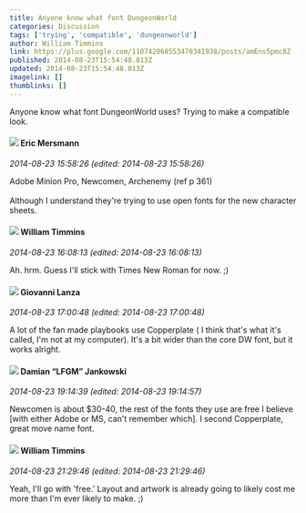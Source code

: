 ```yaml
---
title: Anyone know what font DungeonWorld
categories: Discussion
tags: ['trying', 'compatible', 'dungeonworld']
author: William Timmins
link: https://plus.google.com/110742068553470341938/posts/amEns5pmc8Z
published: 2014-08-23T15:54:48.813Z
updated: 2014-08-23T15:54:48.813Z
imagelink: []
thumblinks: []
---
```


Anyone know what font DungeonWorld uses? Trying to make a compatible look.
<div id='comment z13tgfy4vvbounvid04chbhxasyfvf3p1oc0k'>
  <h4><img src='{{site.baseurl}}//images/avatars/107699658470387504954_photo.jpg'> Eric Mersmann</h4>
      <p><cite>2014-08-23 15:58:26 (edited: 2014-08-23 15:58:26)</cite></p>
        <p>Adobe Minion Pro, Newcomen, Archenemy (ref p 361)<br /><br />Although I understand they&#39;re trying to use open fonts for the new character sheets.</p>
</div>
        

<div id='comment z13tgfy4vvbounvid04chbhxasyfvf3p1oc0k'>
  <h4><img src='{{site.baseurl}}//images/avatars/110742068553470341938_photo.jpg'> William Timmins</h4>
      <p><cite>2014-08-23 16:08:13 (edited: 2014-08-23 16:08:13)</cite></p>
        <p>Ah. hrm. Guess I&#39;ll stick with Times New Roman for now. ;)</p>
</div>
        

<div id='comment z13tgfy4vvbounvid04chbhxasyfvf3p1oc0k'>
  <h4><img src='{{site.baseurl}}//images/avatars/102768177673605279668_photo.jpg'> Giovanni Lanza</h4>
      <p><cite>2014-08-23 17:00:48 (edited: 2014-08-23 17:00:48)</cite></p>
        <p>A lot of the fan made playbooks use Copperplate ( I think that&#39;s what it&#39;s called, I&#39;m not at my computer). It&#39;s a bit wider than the core DW font, but it works alright.</p>
</div>
        

<div id='comment z13tgfy4vvbounvid04chbhxasyfvf3p1oc0k'>
  <h4><img src='{{site.baseurl}}//images/avatars/100476170927206311405_photo.jpg'> Damian “LFGM” Jankowski</h4>
      <p><cite>2014-08-23 19:14:39 (edited: 2014-08-23 19:14:57)</cite></p>
        <p>Newcomen is about $30-40, the rest of the fonts they use are free I believe [with either Adobe or MS, can&#39;t remember which]. I second Copperplate, great move name font.</p>
</div>
        

<div id='comment z13tgfy4vvbounvid04chbhxasyfvf3p1oc0k'>
  <h4><img src='{{site.baseurl}}//images/avatars/110742068553470341938_photo.jpg'> William Timmins</h4>
      <p><cite>2014-08-23 21:29:46 (edited: 2014-08-23 21:29:46)</cite></p>
        <p>Yeah, I&#39;ll go with &#39;free.&#39; Layout and artwork is already going to likely cost me more than I&#39;m ever likely to make. ;)</p>
</div>
        
